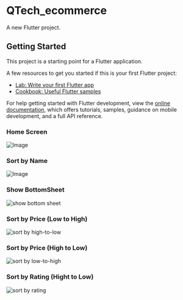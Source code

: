 # QTech_ecommerce

A new Flutter project.

## Getting Started

This project is a starting point for a Flutter application.

A few resources to get you started if this is your first Flutter project:

- [Lab: Write your first Flutter app](https://docs.flutter.dev/get-started/codelab)
- [Cookbook: Useful Flutter samples](https://docs.flutter.dev/cookbook)

For help getting started with Flutter development, view the
[online documentation](https://docs.flutter.dev/), which offers tutorials,
samples, guidance on mobile development, and a full API reference.

### Home Screen
![Image](https://github.com/user-attachments/assets/8382173f-0311-402d-878b-357b56f5405c)

### Sort by Name
![Image](https://github.com/user-attachments/assets/51a94954-55b6-4189-8d12-05866f757a32)

### Show BottomSheet
![show bottom sheet](https://github.com/user-attachments/assets/6d3fc321-4389-4086-8416-96948dce2bc1)

### Sort by Price (Low to High)
![sort by high-to-low](https://github.com/user-attachments/assets/a38cd93a-ce99-4007-9958-05a562e4209d)

### Sort by Price (High to Low)
![sort by low-to-high](https://github.com/user-attachments/assets/15c7d87c-2a2a-4c4b-b04e-cc56099d5857)

### Sort by Rating (Hight to Low)
![sort by rating](https://github.com/user-attachments/assets/0e38a69e-dd4a-47ba-b65f-b43fa8a82213)
